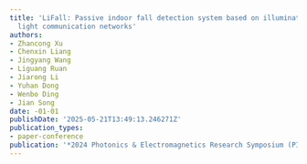 ```yaml
---
title: 'LiFall: Passive indoor fall detection system based on illumination and visible
  light communication networks'
authors:
- Zhancong Xu
- Chenxin Liang
- Jingyang Wang
- Liguang Ruan
- Jiarong Li
- Yuhan Dong
- Wenbo Ding
- Jian Song
date: -01-01
publishDate: '2025-05-21T13:49:13.246271Z'
publication_types:
- paper-conference
publication: '*2024 Photonics & Electromagnetics Research Symposium (PIERS)*'
---
```

